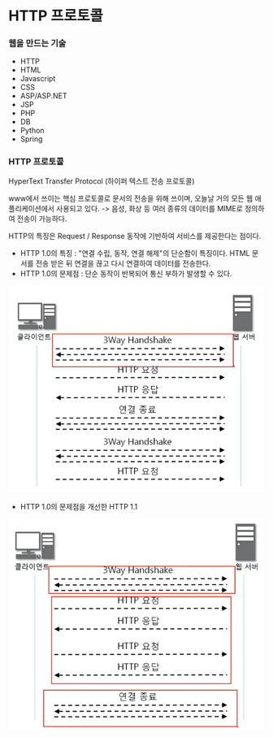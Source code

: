 # HTTP 프로토콜

### 웹을 만드는 기술

- HTTP
- HTML
- Javascript
- CSS
- ASP/ASP.NET
- JSP
- PHP
- DB
- Python
- Spring



### HTTP 프로토콜

HyperText Transfer Protocol (하이퍼 텍스트 전송 프로토콜)

www에서 쓰이는 핵심 프로토콜로 문서의 전송을 위해 쓰이며, 오늘날 거의 모든 웹 애플리케이션에서 사용되고 있다. -> 음성, 화상 등 여러 종류의 데이터를 MIME로 정의하여 전송이 가능하다.

HTTP의 특징은 Request / Response 동작에 기반하여 서비스를 제공한다는 점이다. 

- HTTP 1.0의 특징 : "연결 수립, 동작, 연결 해제"의 단순함이 특징이다. HTML 문서를 전송 받은 뒤 연결을 끊고 다시 연결하여 데이터를 전송한다.
- HTTP 1.0의 문제점 : 단순 동작이 반복되어 통신 부하가 발생할 수 있다.

![img](11장_HTTP프로토콜.assets/img.PNG)

- HTTP 1.0의 문제점을 개선한 HTTP 1.1

![http1.1](11장_HTTP프로토콜.assets/http1.1.PNG)